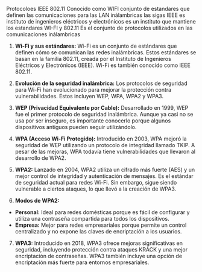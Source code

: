 Protocoloes IEEE 802.11
Conocido como WIFI conjunto de estandares que definen las comunicaciones para las LAN inálambricas las sigas IEEE es instituto de ingenieros eléctricos y electrónicos es un instituto que mantiene los estandares WI-FI y 802.11 Es el conjunto de protocolos utilizados en las comunicaciones inálambricas 

1. **Wi-Fi y sus estándares:** Wi-Fi es un conjunto de estándares que definen cómo se comunican las redes inalámbricas. Estos estándares se basan en la familia 802.11, creada por el Instituto de Ingenieros Eléctricos y Electrónicos (IEEE). Wi-Fi es también conocido como IEEE 802.11.

2. **Evolución de la seguridad inalámbrica:** Los protocolos de seguridad para Wi-Fi han evolucionado para mejorar la protección contra vulnerabilidades. Estos incluyen WEP, WPA, WPA2 y WPA3.

3. **WEP (Privacidad Equivalente por Cable):** Desarrollado en 1999, WEP fue el primer protocolo de seguridad inalámbrica. Aunque ya casi no se usa por ser inseguro, es importante conocerlo porque algunos dispositivos antiguos pueden seguir utilizándolo.

4. **WPA (Acceso Wi-Fi Protegido):** Introducido en 2003, WPA mejoró la seguridad de WEP utilizando un protocolo de integridad llamado TKIP. A pesar de las mejoras, WPA todavía tiene vulnerabilidades que llevaron al desarrollo de WPA2.

5. **WPA2:** Lanzado en 2004, WPA2 utiliza un cifrado más fuerte (AES) y un mejor control de integridad y autenticación de mensajes. Es el estándar de seguridad actual para redes Wi-Fi. Sin embargo, sigue siendo vulnerable a ciertos ataques, lo que llevó a la creación de WPA3.

6. **Modos de WPA2:**

- **Personal:** Ideal para redes domésticas porque es fácil de configurar y utiliza una contraseña compartida para todos los dispositivos.
- **Empresa:** Mejor para redes empresariales porque permite un control centralizado y no expone las claves de encriptación a los usuarios.
7. **WPA3:** Introducido en 2018, WPA3 ofrece mejoras significativas en seguridad, incluyendo protección contra ataques KRACK y una mejor encriptación de contraseñas. WPA3 también incluye una opción de encriptación más fuerte para entornos empresariales.

